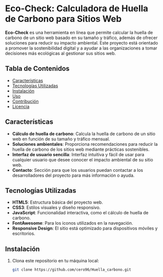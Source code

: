 # Eco-Check: Calculadora de Huella de Carbono para Sitios Web

**Eco-Check** es una herramienta en línea que permite calcular la huella de carbono de un sitio web basado en su tamaño y tráfico, además de ofrecer soluciones para reducir su impacto ambiental. Este proyecto está orientado a promover la sostenibilidad digital y a ayudar a las organizaciones a tomar decisiones más ecológicas al gestionar sus sitios web.

## Tabla de Contenidos

- [Características](#características)
- [Tecnologías Utilizadas](#tecnologías-utilizadas)
- [Instalación](#instalación)
- [Uso](#uso)
- [Contribución](#contribución)
- [Licencia](#licencia)

## Características

- **Cálculo de huella de carbono**: Calcula la huella de carbono de un sitio web en función de su tamaño y tráfico mensual.
- **Soluciones ambientales**: Proporciona recomendaciones para reducir la huella de carbono de los sitios web mediante prácticas sostenibles.
- **Interfaz de usuario sencilla**: Interfaz intuitiva y fácil de usar para cualquier usuario que desee conocer el impacto ambiental de su sitio web.
- **Contacto**: Sección para que los usuarios puedan contactar a los desarrolladores del proyecto para más información o ayuda.

## Tecnologías Utilizadas

- **HTML5**: Estructura básica del proyecto web.
- **CSS3**: Estilos visuales y diseño responsivo.
- **JavaScript**: Funcionalidad interactiva, como el cálculo de huella de carbono.
- **FontAwesome**: Para los iconos utilizados en la navegación.
- **Responsive Design**: El sitio está optimizado para dispositivos móviles y escritorios.

## Instalación

1. Clona este repositorio en tu máquina local:
   ```bash
   git clone https://github.com/cero96/Huella_carbono.git

